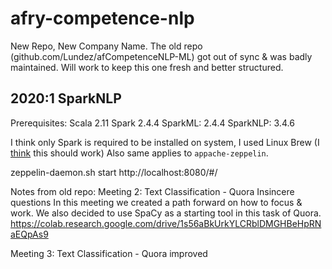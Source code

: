 # afry-competence-nlp
New Repo, New Company Name. The old repo (github.com/Lundez/afCompetenceNLP-ML) got out of sync &amp; was badly maintained. Will work to keep this one fresh and better structured.


## 2020:1 SparkNLP
Prerequisites:
Scala 2.11
Spark 2.4.4
SparkML: 2.4.4
SparkNLP: 3.4.6

I think only Spark is required to be installed on system, I used Linux Brew (I [think](https://www.freecodecamp.org/news/installing-scala-and-apache-spark-on-mac-os-837ae57d283f/) this should work)
Also same applies to `appache-zeppelin`.

zeppelin-daemon.sh start
http://localhost:8080/#/


Notes from old repo:
Meeting 2: Text Classification - Quora Insincere questions
In this meeting we created a path forward on how to focus & work. We also decided to use SpaCy as a starting tool in this task of Quora. https://colab.research.google.com/drive/1s56aBkUrkYLCRblDMGHBeHpRNaEQpAs9

Meeting 3: Text Classification - Quora improved